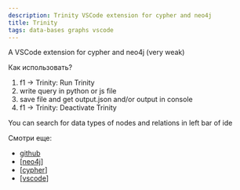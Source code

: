 ```yaml
---
description: Trinity VSCode extension for cypher and neo4j
title: Trinity
tags: data-bases graphs vscode
---
```

A VSCode extension for cypher and neo4j (very weak)

Как использовать?

1. f1 -> Trinity: Run Trinity
2. write query in python or js file
3. save file and get output.json and/or output in console
4. f1 -> Trinity: Deactivate Trinity

You can search for data types of nodes and relations in left bar of ide

Смотри еще:

- [github](https://github.com/oslabs-beta/Trinity)
- [[neo4j]]
- [[cypher]]
- [[vscode]]

[//begin]: # "Autogenerated link references for markdown compatibility"
[neo4j]: neo4j "Neo4j graph data base"
[cypher]: cypher "Cypher query language"
[vscode]: ..%2Flists%2Fvscode "Vscode"
[//end]: # "Autogenerated link references"